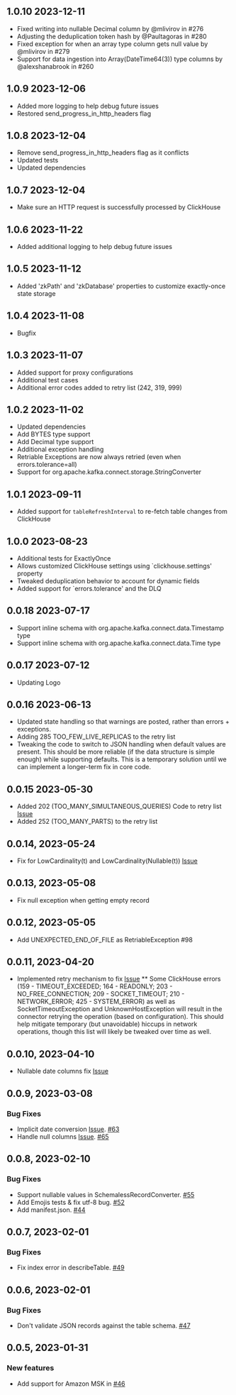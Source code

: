 ## 1.0.10 2023-12-11
* Fixed writing into nullable Decimal column by @mlivirov in #276
* Adjusting the deduplication token hash by @Paultagoras in #280
* Fixed exception for when an array type column gets null value by @mlivirov in #279
* Support for data ingestion into Array(DateTime64(3)) type columns by @alexshanabrook in #260

## 1.0.9 2023-12-06
* Added more logging to help debug future issues
* Restored send_progress_in_http_headers flag

## 1.0.8 2023-12-04
* Remove send_progress_in_http_headers flag as it conflicts
* Updated tests
* Updated dependencies

## 1.0.7 2023-12-04
* Make sure an HTTP request is successfully processed by ClickHouse 

## 1.0.6 2023-11-22
* Added additional logging to help debug future issues

## 1.0.5 2023-11-12
* Added 'zkPath' and 'zkDatabase' properties to customize exactly-once state storage

## 1.0.4 2023-11-08
* Bugfix

## 1.0.3 2023-11-07
* Added support for proxy configurations
* Additional test cases
* Additional error codes added to retry list (242, 319, 999)

## 1.0.2 2023-11-02
* Updated dependencies
* Add BYTES type support
* Add Decimal type support
* Additional exception handling
* Retriable Exceptions are now always retried (even when errors.tolerance=all)
* Support for org.apache.kafka.connect.storage.StringConverter

## 1.0.1 2023-09-11
* Added support for `tableRefreshInterval` to re-fetch table changes from ClickHouse

## 1.0.0 2023-08-23
* Additional tests for ExactlyOnce
* Allows customized ClickHouse settings using `clickhouse.settings' property
* Tweaked deduplication behavior to account for dynamic fields
* Added support for `errors.tolerance' and the DLQ

## 0.0.18 2023-07-17
* Support inline schema with org.apache.kafka.connect.data.Timestamp type 
* Support inline schema with org.apache.kafka.connect.data.Time type

## 0.0.17 2023-07-12
* Updating Logo

## 0.0.16 2023-06-13
* Updated state handling so that warnings are posted, rather than errors + exceptions.
* Adding 285 TOO_FEW_LIVE_REPLICAS to the retry list
* Tweaking the code to switch to JSON handling when default values are present. This should be more reliable (if the
data structure is simple enough) while supporting defaults. This is a temporary solution until we can implement a
longer-term fix in core code.

## 0.0.15 2023-05-30
* Added 202 (TOO_MANY_SIMULTANEOUS_QUERIES) Code to retry list [Issue](https://github.com/ClickHouse/clickhouse-kafka-connect/issues/109) 
* Added 252 (TOO_MANY_PARTS) to the retry list


## 0.0.14, 2023-05-24
* Fix for LowCardinality(t) and LowCardinality(Nullable(t)) [Issue](https://github.com/ClickHouse/clickhouse-kafka-connect/issues/105)

## 0.0.13, 2023-05-08
* Fix null exception when getting empty record

## 0.0.12, 2023-05-05
* Add UNEXPECTED_END_OF_FILE as RetriableException #98

## 0.0.11, 2023-04-20
* Implemented retry mechanism to fix [Issue](https://github.com/ClickHouse/clickhouse-kafka-connect/issues/74)
** Some ClickHouse errors (159 - TIMEOUT_EXCEEDED; 164 - READONLY; 203 - NO_FREE_CONNECTION; 209 - SOCKET_TIMEOUT; 210 - NETWORK_ERROR; 425 - SYSTEM_ERROR) as well as SocketTimeoutException and UnknownHostException will result in the connector retrying the operation (based on configuration).
This should help mitigate temporary (but unavoidable) hiccups in network operations, though this list will likely be tweaked over time as well.

## 0.0.10, 2023-04-10
* Nullable date columns fix [Issue](https://github.com/ClickHouse/clickhouse-kafka-connect/issues/60)

## 0.0.9, 2023-03-08
### Bug Fixes
* Implicit date conversion [Issue](https://github.com/ClickHouse/clickhouse-kafka-connect/issues/57). [#63](https://github.com/ClickHouse/clickhouse-kafka-connect/pull/63)
* Handle null columns [Issue](https://github.com/ClickHouse/clickhouse-kafka-connect/issues/62). [#65](https://github.com/ClickHouse/clickhouse-kafka-connect/pull/65)

## 0.0.8, 2023-02-10
### Bug Fixes
* Support nullable values in SchemalessRecordConverter. [#55](https://github.com/ClickHouse/clickhouse-kafka-connect/pull/55)
* Add Emojis tests & fix utf-8 bug. [#52](https://github.com/ClickHouse/clickhouse-kafka-connect/pull/52)
* Add manifest.json. [#44](https://github.com/ClickHouse/clickhouse-kafka-connect/pull/44)

## 0.0.7, 2023-02-01
### Bug Fixes
* Fix index error in describeTable. [#49](https://github.com/ClickHouse/clickhouse-kafka-connect/pull/49)

## 0.0.6, 2023-02-01
### Bug Fixes
* Don't validate JSON records against the table schema. [#47](https://github.com/ClickHouse/clickhouse-kafka-connect/pull/47)

## 0.0.5, 2023-01-31
### New features
* Add support for Amazon MSK in [#46](https://github.com/ClickHouse/clickhouse-kafka-connect/pull/46)
